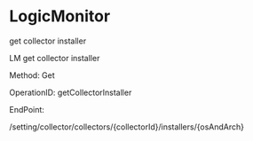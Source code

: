 #     LogicMonitor


get collector installer

LM get collector installer

Method: Get

OperationID: getCollectorInstaller

EndPoint:

/setting/collector/collectors/{collectorId}/installers/{osAndArch}
